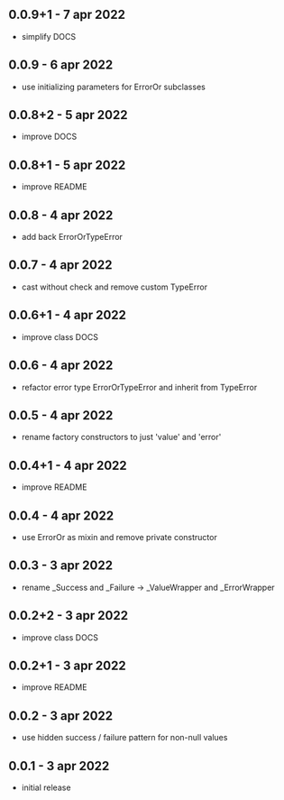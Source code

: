 ## 0.0.9+1 - 7 apr 2022

* simplify DOCS

## 0.0.9 - 6 apr 2022

* use initializing parameters for ErrorOr subclasses

## 0.0.8+2 - 5 apr 2022

* improve DOCS

## 0.0.8+1 - 5 apr 2022

* improve README

## 0.0.8 - 4 apr 2022

* add back ErrorOrTypeError 

## 0.0.7 - 4 apr 2022

* cast without check and remove custom TypeError

## 0.0.6+1 - 4 apr 2022

* improve class DOCS

## 0.0.6 - 4 apr 2022

* refactor error type ErrorOrTypeError and inherit from TypeError

## 0.0.5 - 4 apr 2022

* rename factory constructors to just 'value' and 'error'

## 0.0.4+1 - 4 apr 2022

* improve README

## 0.0.4 - 4 apr 2022

* use ErrorOr as mixin and remove private constructor

## 0.0.3 - 3 apr 2022

* rename _Success and _Failure -> _ValueWrapper and _ErrorWrapper

## 0.0.2+2 - 3 apr 2022

* improve class DOCS

## 0.0.2+1 - 3 apr 2022

* improve README

## 0.0.2 - 3 apr 2022

* use hidden success / failure pattern for non-null values

## 0.0.1 - 3 apr 2022

* initial release
